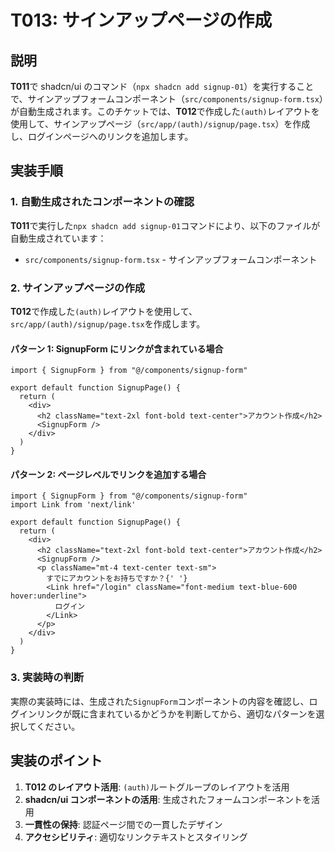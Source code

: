 # T013: サインアップページの作成

## 説明

**T011**で shadcn/ui のコマンド（`npx shadcn add signup-01`）を実行することで、サインアップフォームコンポーネント（`src/components/signup-form.tsx`）が自動生成されます。このチケットでは、**T012**で作成した`(auth)`レイアウトを使用して、サインアップページ（`src/app/(auth)/signup/page.tsx`）を作成し、ログインページへのリンクを追加します。

## 実装手順

### 1. 自動生成されたコンポーネントの確認

**T011**で実行した`npx shadcn add signup-01`コマンドにより、以下のファイルが自動生成されています：

- `src/components/signup-form.tsx` - サインアップフォームコンポーネント

### 2. サインアップページの作成

**T012**で作成した`(auth)`レイアウトを使用して、`src/app/(auth)/signup/page.tsx`を作成します。

#### パターン 1: SignupForm にリンクが含まれている場合

```typescript:src/app/(auth)/signup/page.tsx
import { SignupForm } from "@/components/signup-form"

export default function SignupPage() {
  return (
    <div>
      <h2 className="text-2xl font-bold text-center">アカウント作成</h2>
      <SignupForm />
    </div>
  )
}
```

#### パターン 2: ページレベルでリンクを追加する場合

```typescript:src/app/(auth)/signup/page.tsx
import { SignupForm } from "@/components/signup-form"
import Link from 'next/link'

export default function SignupPage() {
  return (
    <div>
      <h2 className="text-2xl font-bold text-center">アカウント作成</h2>
      <SignupForm />
      <p className="mt-4 text-center text-sm">
        すでにアカウントをお持ちですか？{' '}
        <Link href="/login" className="font-medium text-blue-600 hover:underline">
          ログイン
        </Link>
      </p>
    </div>
  )
}
```

### 3. 実装時の判断

実際の実装時には、生成された`SignupForm`コンポーネントの内容を確認し、ログインリンクが既に含まれているかどうかを判断してから、適切なパターンを選択してください。

## 実装のポイント

1. **T012 のレイアウト活用**: `(auth)`ルートグループのレイアウトを活用
2. **shadcn/ui コンポーネントの活用**: 生成されたフォームコンポーネントを活用
3. **一貫性の保持**: 認証ページ間での一貫したデザイン
4. **アクセシビリティ**: 適切なリンクテキストとスタイリング
